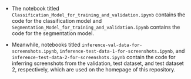 - The notebook titled <code>Classification_Model_for_training_and_validation.ipynb</code> contains the code for the classification model and <code>Segmentation_Model_for_training_and_validation.ipynb</code> contains the code for the segmentation model.

- Meanwhile, notebooks titled <code>inference-val-data-for-screenshots.ipynb</code>, <code>inference-test-data-1-for-screenshots.ipynb</code>, and <code>inference-test-data-2-for-screenshots.ipynb</code> contain the code for inferring screenshots from the validation, test dataset, and test dataset 2, respectively, which are used on the homepage of this repository.
